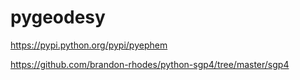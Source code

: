 pygeodesy
=========

https://pypi.python.org/pypi/pyephem

https://github.com/brandon-rhodes/python-sgp4/tree/master/sgp4
